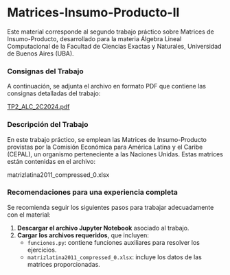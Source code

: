 # Matrices-Insumo-Producto-II

Este material corresponde al segundo trabajo práctico sobre Matrices de Insumo-Producto, desarrollado para la materia Álgebra Lineal Computacional de la Facultad de Ciencias Exactas y Naturales, Universidad de Buenos Aires (UBA).

### Consignas del Trabajo

A continuación, se adjunta el archivo en formato PDF que contiene las consignas detalladas del trabajo:

[TP2_ALC_2C2024.pdf](https://github.com/user-attachments/files/18232515/TP2_ALC_2C2024.pdf)

### Descripción del Trabajo

En este trabajo práctico, se emplean las Matrices de Insumo-Producto provistas por la Comisión Económica para América Latina y el Caribe (CEPAL), un organismo perteneciente a las Naciones Unidas. Estas matrices están contenidas en el archivo:

matrizlatina2011_compressed_0.xlsx

### Recomendaciones para una experiencia completa

Se recomienda seguir los siguientes pasos para trabajar adecuadamente con el material:

1. **Descargar el archivo Jupyter Notebook** asociado al trabajo.
2. **Cargar los archivos requeridos**, que incluyen:
   - `funciones.py`: contiene funciones auxiliares para resolver los ejercicios.
   - `matrizlatina2011_compressed_0.xlsx`: incluye los datos de las matrices proporcionadas.
